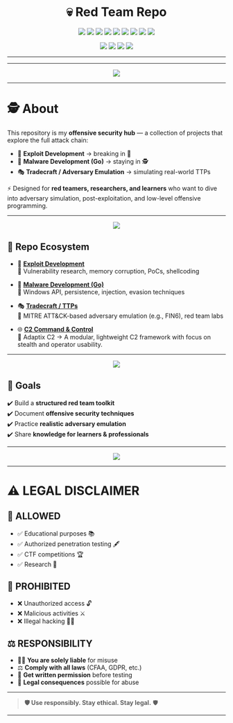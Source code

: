 <h1 align="center">💀 Red Team Repo</h1>

<p align="center">
  <img src="https://img.shields.io/badge/Red%20Team-Adversary%20Simulation-darkred?style=for-the-badge&logo=skull" />
  <img src="https://img.shields.io/badge/TTPs-%F0%9F%94%AB%20MITRE%20ATT%26CK-blue?style=for-the-badge" />
  <img src="https://img.shields.io/badge/C2-Adaptix%20%7C%20Custom-orange?style=for-the-badge" />
  <img src="https://img.shields.io/badge/Scope-Initial%20Access%20%7C%20Persistence%20%7C%20Evasion-purple?style=for-the-badge" />
  <img src="https://img.shields.io/badge/Active%20Directory-Enumeration%20%7C%20Attacks-darkgreen?style=for-the-badge&logo=microsoft" />
  <img src="https://img.shields.io/badge/Platform-Windows%20%7C%20Linux-lightgrey?style=for-the-badge&logo=windows" />
  <img src="https://img.shields.io/badge/MalDev-Go%20%7C%20Shellcode%20Loader-black?style=for-the-badge&logo=go" />
  <img src="https://img.shields.io/badge/Exploit-Development-critical?style=for-the-badge&logo=gnu" />
  <img src="https://img.shields.io/badge/AV-Evasion-success?style=for-the-badge&logo=shield" />
</p>

<p align="center">
  <img src="https://img.shields.io/badge/Lang-Assembly-green?style=for-the-badge&logo=asm" />
  <img src="https://img.shields.io/badge/Lang-C-blue?style=for-the-badge&logo=c" />
  <img src="https://img.shields.io/badge/Lang-C++-blueviolet?style=for-the-badge&logo=c%2B%2B" />
  <img src="https://img.shields.io/badge/Lang-Go-cyan?style=for-the-badge&logo=go" />
</p>

---









---
<p align="center">
  <img src="https://capsule-render.vercel.app/api?type=waving&color=ff0000&height=200&section=header&text=Red%20Team%20Offensive%20Security&fontSize=40&fontColor=ffffff&animation=fadeIn&fontAlignY=35" />
</p>

---

# 🕵️ About  

This repository is my **offensive security hub** — a collection of projects that explore the full attack chain:  

- 🐞 **Exploit Development** → breaking in 🚪  
- 🐹 **Malware Development (Go)** → staying in 🕵️  
- 🎭 **Tradecraft / Adversary Emulation** → simulating real-world TTPs  

⚡ Designed for **red teamers, researchers, and learners** who want to dive into adversary simulation, post-exploitation, and low-level offensive programming.  

---

<p align="center">
  <img src="https://capsule-render.vercel.app/api?type=rect&color=0:ff0000,100:000000&height=80&section=header&text=📂%20Repo%20Ecosystem&fontSize=30&fontColor=ffffff" />
</p>

## 📂 Repo Ecosystem  

- 🐞 [**Exploit Development**](https://github.com/Lynk4/Exploit-Development)  
  🔹 Vulnerability research, memory corruption, PoCs, shellcoding  

- 🐹 [**Malware Development (Go)**](https://github.com/Lynk4/maldev-go)  
  🔹 Windows API, persistence, injection, evasion techniques  

- 🎭 [**Tradecraft / TTPs**](https://github.com/Lynk4/Red-Team/tree/main/TTPs)  
  🔹 MITRE ATT&CK-based adversary emulation (e.g., FIN6), red team labs
  
- 🌐 [**C2 Command & Control**](https://github.com/Lynk4/Red-Team/tree/main/C2%20server)                                
  🔹 Adaptix C2 → A modular, lightweight C2 framework with focus on stealth and operator usability.

---

<p align="center">
  <img src="https://capsule-render.vercel.app/api?type=rect&color=0:000000,100:ff0000&height=80&section=header&text=🎯%20Goals&fontSize=30&fontColor=ffffff" />
</p>

## 🎯 Goals  

✔️ Build a **structured red team toolkit**  
✔️ Document **offensive security techniques**  
✔️ Practice **realistic adversary emulation**  
✔️ Share **knowledge for learners & professionals**  

---

<p align="center">
  <img src="https://capsule-render.vercel.app/api?type=waving&color=000000&height=200&section=footer&text=🚀%20Stay%20Curious%20%7C%20Stay%20Ethical%20%7C%20Hack%20the%20Planet%20🌍&fontSize=25&fontColor=ffffff&animation=fadeIn" />
</p>

---

# ⚠️ LEGAL DISCLAIMER

## 🎯 ALLOWED
- ✅ Educational purposes 📚  
- ✅ Authorized penetration testing 🖋️
- ✅ CTF competitions 🏆
- ✅ Research 🔬

## 🚫 PROHIBITED  
- ❌ Unauthorized access 🔓
- ❌ Malicious activities ⚔️
- ❌ Illegal hacking 🏴‍☠️

## ⚖️ RESPONSIBILITY
- 🙅‍♂️ **You are solely liable** for misuse
- ⚖️ **Comply with all laws** (CFAA, GDPR, etc.)
- 📝 **Get written permission** before testing
- 🚓 **Legal consequences** possible for abuse

---

> **🛡️ Use responsibly. Stay ethical. Stay legal.** 🛡️

---
